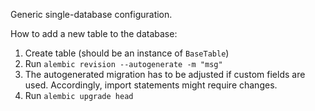 Generic single-database configuration.

How to add a new table to the database:

1. Create table (should be an instance of `BaseTable`)
2. Run `alembic revision --autogenerate -m "msg"`
3. The autogenerated migration has to be adjusted if custom fields are used.
    Accordingly, import statements might require changes.
4. Run `alembic upgrade head`
